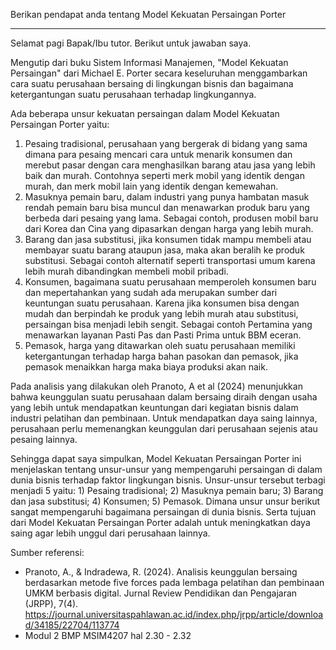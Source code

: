 Berikan  pendapat anda tentang Model Kekuatan Persaingan Porter

------------------------------------------------------------------------------------------------------------------------------

Selamat pagi Bapak/Ibu tutor.
Berikut untuk jawaban saya.

Mengutip dari buku Sistem Informasi Manajemen, "Model Kekuatan Persaingan" dari Michael E. Porter secara keseluruhan menggambarkan cara suatu perusahaan bersaing di lingkungan bisnis dan bagaimana ketergantungan suatu perusahaan terhadap lingkungannya.

Ada beberapa unsur kekuatan persaingan dalam Model Kekuatan Persaingan Porter yaitu:
1. Pesaing tradisional, perusahaan yang bergerak di bidang yang sama dimana para pesaing mencari cara untuk menarik konsumen dan merebut pasar dengan cara menghasilkan barang atau jasa yang lebih baik dan murah. Contohnya seperti merk mobil yang identik dengan murah, dan merk mobil lain yang identik dengan kemewahan.
2. Masuknya pemain baru, dalam industri yang punya hambatan masuk rendah pemain baru bisa muncul dan menawarkan produk baru yang berbeda dari pesaing yang lama. Sebagai contoh, produsen mobil baru dari Korea dan Cina yang dipasarkan dengan harga yang lebih murah.
3. Barang dan jasa substitusi, jika konsumen tidak mampu membeli atau membayar suatu barang ataupun jasa, maka akan beralih ke produk substitusi. Sebagai contoh alternatif seperti transportasi umum karena lebih murah dibandingkan membeli mobil pribadi.
4. Konsumen, bagaimana suatu perusahaan memperoleh konsumen baru dan mepertahankan yang sudah ada merupakan sumber dari keuntungan suatu perusahaan. Karena jika konsumen bisa dengan mudah dan berpindah ke produk yang lebih murah atau substitusi, persaingan bisa menjadi lebih sengit. Sebagai contoh Pertamina yang menawarkan layanan Pasti Pas dan Pasti Prima untuk BBM eceran.
5. Pemasok, harga yang ditawarkan oleh suatu perusahaan memiliki ketergantungan terhadap harga bahan pasokan dan pemasok, jika pemasok menaikkan harga maka biaya produksi akan naik.

Pada analisis yang dilakukan oleh Pranoto, A et al (2024) menunjukkan bahwa keunggulan suatu perusahaan dalam bersaing diraih dengan usaha yang lebih untuk mendapatkan keuntungan dari kegiatan bisnis dalam industri pelatihan dan pembinaan. Untuk mendapatkan daya saing lainnya, perusahaan perlu memenangkan keunggulan dari perusahaan sejenis atau pesaing lainnya.

Sehingga dapat saya simpulkan, Model Kekuatan Persaingan Porter ini menjelaskan tentang unsur-unsur yang mempengaruhi persaingan di dalam dunia bisnis terhadap faktor lingkungan bisnis. Unsur-unsur tersebut terbagi menjadi 5 yaitu: 1) Pesaing tradisional; 2) Masuknya pemain baru; 3) Barang dan jasa substitusi; 4) Konsumen; 5) Pemasok. Dimana unsur unsur berikut sangat mempengaruhi bagaimana persaingan di dunia bisnis. Serta tujuan dari Model Kekuatan Persaingan Porter adalah untuk meningkatkan daya saing agar lebih unggul dari perusahaan lainnya.

Sumber referensi:
- Pranoto, A., & Indradewa, R. (2024). Analisis keunggulan bersaing berdasarkan metode five forces pada lembaga pelatihan dan pembinaan UMKM berbasis digital. Jurnal Review Pendidikan dan Pengajaran (JRPP), 7(4). https://journal.universitaspahlawan.ac.id/index.php/jrpp/article/download/34185/22704/113774
- Modul 2 BMP MSIM4207 hal 2.30 - 2.32